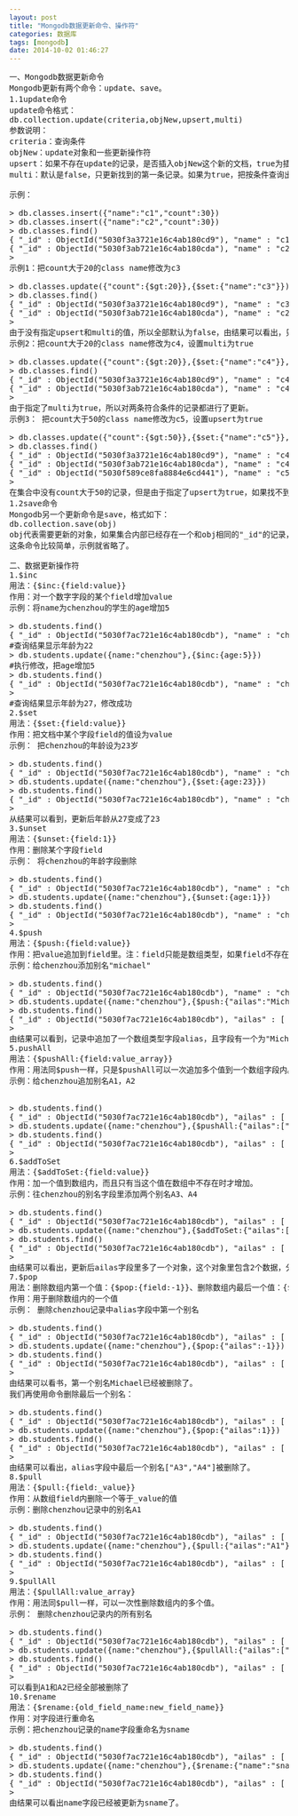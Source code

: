 ```yaml
---
layout: post
title: "Mongodb数据更新命令、操作符"
categories: 数据库
tags: [mongodb]
date: 2014-10-02 01:46:27
---
```


<pre>
一、Mongodb数据更新命令
Mongodb更新有两个命令：update、save。
1.1update命令
update命令格式：
db.collection.update(criteria,objNew,upsert,multi)
参数说明：
criteria：查询条件
objNew：update对象和一些更新操作符
upsert：如果不存在update的记录，是否插入objNew这个新的文档，true为插入，默认为false，不插入。
multi：默认是false，只更新找到的第一条记录。如果为true，把按条件查询出来的记录全部更新。
 
示例：

> db.classes.insert({"name":"c1","count":30})  
> db.classes.insert({"name":"c2","count":30})  
> db.classes.find()  
{ "_id" : ObjectId("5030f3a3721e16c4ab180cd9"), "name" : "c1", "count" : 30 }  
{ "_id" : ObjectId("5030f3ab721e16c4ab180cda"), "name" : "c2", "count" : 30 }  
>   
示例1：把count大于20的class name修改为c3

> db.classes.update({"count":{$gt:20}},{$set:{"name":"c3"}})  
> db.classes.find()  
{ "_id" : ObjectId("5030f3a3721e16c4ab180cd9"), "name" : "c3", "count" : 30 }  
{ "_id" : ObjectId("5030f3ab721e16c4ab180cda"), "name" : "c2", "count" : 30 }  
>   
由于没有指定upsert和multi的值，所以全部默认为false，由结果可以看出，只修改了第一条符合条件的记录。
示例2：把count大于20的class name修改为c4，设置multi为true

> db.classes.update({"count":{$gt:20}},{$set:{"name":"c4"}},false,true)  
> db.classes.find()  
{ "_id" : ObjectId("5030f3a3721e16c4ab180cd9"), "name" : "c4", "count" : 30 }  
{ "_id" : ObjectId("5030f3ab721e16c4ab180cda"), "name" : "c4", "count" : 30 }  
>   
由于指定了multi为true，所以对两条符合条件的记录都进行了更新。
示例3： 把count大于50的class name修改为c5，设置upsert为true

> db.classes.update({"count":{$gt:50}},{$set:{"name":"c5"}},true,false)  
> db.classes.find()  
{ "_id" : ObjectId("5030f3a3721e16c4ab180cd9"), "name" : "c4", "count" : 30 }  
{ "_id" : ObjectId("5030f3ab721e16c4ab180cda"), "name" : "c4", "count" : 30 }  
{ "_id" : ObjectId("5030f589ce8fa8884e6cd441"), "name" : "c5" }  
>   
在集合中没有count大于50的记录，但是由于指定了upsert为true，如果找不到则会插入一条新记录。
1.2save命令
Mongodb另一个更新命令是save，格式如下：
db.collection.save(obj)
obj代表需要更新的对象，如果集合内部已经存在一个和obj相同的"_id"的记录，Mongodb会把obj对象替换集合内已存在的记录，如果不存在，则会插入obj对象。
这条命令比较简单，示例就省略了。
 
二、数据更新操作符
1.$inc
用法：{$inc:{field:value}}
作用：对一个数字字段的某个field增加value
示例：将name为chenzhou的学生的age增加5

> db.students.find()  
{ "_id" : ObjectId("5030f7ac721e16c4ab180cdb"), "name" : "chenzhou", "age" : 22 }  
#查询结果显示年龄为22  
> db.students.update({name:"chenzhou"},{$inc:{age:5}})  
#执行修改，把age增加5  
> db.students.find()  
{ "_id" : ObjectId("5030f7ac721e16c4ab180cdb"), "name" : "chenzhou", "age" : 27 }  
>   
#查询结果显示年龄为27，修改成功  
2.$set
用法：{$set:{field:value}}
作用：把文档中某个字段field的值设为value
示例： 把chenzhou的年龄设为23岁

> db.students.find()  
{ "_id" : ObjectId("5030f7ac721e16c4ab180cdb"), "name" : "chenzhou", "age" : 27 }  
> db.students.update({name:"chenzhou"},{$set:{age:23}})  
> db.students.find()  
{ "_id" : ObjectId("5030f7ac721e16c4ab180cdb"), "name" : "chenzhou", "age" : 23 }  
>   
从结果可以看到，更新后年龄从27变成了23
3.$unset
用法：{$unset:{field:1}}
作用：删除某个字段field
示例： 将chenzhou的年龄字段删除

> db.students.find()  
{ "_id" : ObjectId("5030f7ac721e16c4ab180cdb"), "name" : "chenzhou", "age" : 23 }  
> db.students.update({name:"chenzhou"},{$unset:{age:1}})  
> db.students.find()  
{ "_id" : ObjectId("5030f7ac721e16c4ab180cdb"), "name" : "chenzhou" }  
>   
4.$push
用法：{$push:{field:value}}
作用：把value追加到field里。注：field只能是数组类型，如果field不存在，会自动插入一个数组类型
示例：给chenzhou添加别名"michael"

> db.students.find()  
{ "_id" : ObjectId("5030f7ac721e16c4ab180cdb"), "name" : "chenzhou" }  
> db.students.update({name:"chenzhou"},{$push:{"ailas":"Michael"}})  
> db.students.find()  
{ "_id" : ObjectId("5030f7ac721e16c4ab180cdb"), "ailas" : [ "Michael" ], "name" : "chenzhou" }  
>   
由结果可以看到，记录中追加了一个数组类型字段alias，且字段有一个为"Michael"的值
5.pushAll
用法：{$pushAll:{field:value_array}}
作用：用法同$push一样，只是$pushAll可以一次追加多个值到一个数组字段内。
示例：给chenzhou追加别名A1，A2
 

> db.students.find()  
{ "_id" : ObjectId("5030f7ac721e16c4ab180cdb"), "ailas" : [ "Michael" ], "name" : "chenzhou" }  
> db.students.update({name:"chenzhou"},{$pushAll:{"ailas":["A1","A2"]}})  
> db.students.find()  
{ "_id" : ObjectId("5030f7ac721e16c4ab180cdb"), "ailas" : [ "Michael", "A1", "A2" ], "name" : "chenzhou" }  
>   
6.$addToSet
用法：{$addToSet:{field:value}}
作用：加一个值到数组内，而且只有当这个值在数组中不存在时才增加。
示例：往chenzhou的别名字段里添加两个别名A3、A4 

> db.students.find()  
{ "_id" : ObjectId("5030f7ac721e16c4ab180cdb"), "ailas" : [ "Michael", "A1", "A2" ], "name" : "chenzhou" }  
> db.students.update({name:"chenzhou"},{$addToSet:{"ailas":["A3","A4"]}})  
> db.students.find()  
{ "_id" : ObjectId("5030f7ac721e16c4ab180cdb"), "ailas" : [ "Michael", "A1", "A2", [ "A3", "A4" ] ], "name" : "chenzhou" }  
>   
由结果可以看出，更新后ailas字段里多了一个对象，这个对象里包含2个数据，分别是A3、A4
7.$pop
用法：删除数组内第一个值：{$pop:{field:-1}}、删除数组内最后一个值：{$pop:{field:1}}
作用：用于删除数组内的一个值
示例： 删除chenzhou记录中alias字段中第一个别名

> db.students.find()  
{ "_id" : ObjectId("5030f7ac721e16c4ab180cdb"), "ailas" : [ "Michael", "A1", "A2", [ "A3", "A4" ] ], "name" : "chenzhou" }  
> db.students.update({name:"chenzhou"},{$pop:{"ailas":-1}})  
> db.students.find()  
{ "_id" : ObjectId("5030f7ac721e16c4ab180cdb"), "ailas" : [ "A1", "A2", [ "A3", "A4" ] ], "name" : "chenzhou" }  
>   
由结果可以看书，第一个别名Michael已经被删除了。
我们再使用命令删除最后一个别名：

> db.students.find()  
{ "_id" : ObjectId("5030f7ac721e16c4ab180cdb"), "ailas" : [ "A1", "A2", [ "A3", "A4" ] ], "name" : "chenzhou" }  
> db.students.update({name:"chenzhou"},{$pop:{"ailas":1}})  
> db.students.find()  
{ "_id" : ObjectId("5030f7ac721e16c4ab180cdb"), "ailas" : [ "A1", "A2" ], "name" : "chenzhou" }  
>   
由结果可以看出，alias字段中最后一个别名["A3","A4"]被删除了。
8.$pull
用法：{$pull:{field:_value}}
作用：从数组field内删除一个等于_value的值
示例：删除chenzhou记录中的别名A1

> db.students.find()  
{ "_id" : ObjectId("5030f7ac721e16c4ab180cdb"), "ailas" : [ "A1", "A2" ], "name" : "chenzhou" }  
> db.students.update({name:"chenzhou"},{$pull:{"ailas":"A1"}})  
> db.students.find()  
{ "_id" : ObjectId("5030f7ac721e16c4ab180cdb"), "ailas" : [ "A2" ], "name" : "chenzhou" }  
>   
9.$pullAll
用法：{$pullAll:value_array}
作用：用法同$pull一样，可以一次性删除数组内的多个值。
示例： 删除chenzhou记录内的所有别名

> db.students.find()  
{ "_id" : ObjectId("5030f7ac721e16c4ab180cdb"), "ailas" : [ "A1", "A2" ], "name" : "chenzhou" }  
> db.students.update({name:"chenzhou"},{$pullAll:{"ailas":["A1","A2"]}})  
> db.students.find()  
{ "_id" : ObjectId("5030f7ac721e16c4ab180cdb"), "ailas" : [ ], "name" : "chenzhou" }  
>   
可以看到A1和A2已经全部被删除了
10.$rename
用法：{$rename:{old_field_name:new_field_name}}
作用：对字段进行重命名
示例：把chenzhou记录的name字段重命名为sname

> db.students.find()  
{ "_id" : ObjectId("5030f7ac721e16c4ab180cdb"), "ailas" : [ ], "name" : "chenzhou" }  
> db.students.update({name:"chenzhou"},{$rename:{"name":"sname"}})  
> db.students.find()  
{ "_id" : ObjectId("5030f7ac721e16c4ab180cdb"), "ailas" : [ ], "sname" : "chenzhou" }  
>   
由结果可以看出name字段已经被更新为sname了。
</pre>
